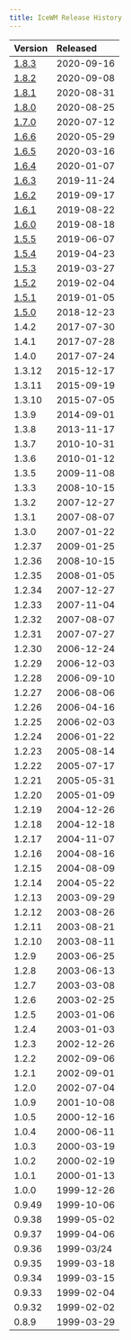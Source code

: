```yaml
---
title: IceWM Release History
---
```

Version | Released
--------|:---------
[1.8.3][18]|2020-09-16
[1.8.2][17]|2020-09-08
[1.8.1][16]|2020-08-31
[1.8.0][15]|2020-08-25
[1.7.0][14]|2020-07-12
[1.6.6][13]|2020-05-29
[1.6.5][12]|2020-03-16
[1.6.4][11]|2020-01-07
[1.6.3][10]|2019-11-24
[1.6.2][9]|2019-09-17
[1.6.1][8]|2019-08-22
[1.6.0][7]|2019-08-18
[1.5.5][6]|2019-06-07
[1.5.4][5]|2019-04-23
[1.5.3][4]|2019-03-27
[1.5.2][3]|2019-02-04
[1.5.1][2]|2019-01-05
[1.5.0][1]|2018-12-23
1.4.2	|2017-07-30
1.4.1	|2017-07-28
1.4.0	|2017-07-24
1.3.12	|2015-12-17
1.3.11	|2015-09-19
1.3.10	|2015-07-05
1.3.9 	|2014-09-01
1.3.8 	|2013-11-17
1.3.7 	|2010-10-31
1.3.6 	|2010-01-12
1.3.5 	|2009-11-08
1.3.3 	|2008-10-15
1.3.2 	|2007-12-27
1.3.1 	|2007-08-07
1.3.0 	|2007-01-22
1.2.37 	|2009-01-25
1.2.36 	|2008-10-15
1.2.35 	|2008-01-05
1.2.34 	|2007-12-27
1.2.33 	|2007-11-04
1.2.32 	|2007-08-07
1.2.31 	|2007-07-27
1.2.30 	|2006-12-24
1.2.29 	|2006-12-03
1.2.28 	|2006-09-10
1.2.27 	|2006-08-06
1.2.26 	|2006-04-16
1.2.25 	|2006-02-03
1.2.24 	|2006-01-22
1.2.23 	|2005-08-14
1.2.22 	|2005-07-17
1.2.21 	|2005-05-31
1.2.20 	|2005-01-09
1.2.19 	|2004-12-26
1.2.18 	|2004-12-18
1.2.17 	|2004-11-07
1.2.16 	|2004-08-16
1.2.15 	|2004-08-09
1.2.14 	|2004-05-22
1.2.13 	|2003-09-29
1.2.12 	|2003-08-26
1.2.11 	|2003-08-21
1.2.10 	|2003-08-11
1.2.9 	|2003-06-25
1.2.8 	|2003-06-13
1.2.7 	|2003-03-08
1.2.6 	|2003-02-25
1.2.5 	|2003-01-06
1.2.4 	|2003-01-03
1.2.3 	|2002-12-26
1.2.2 	|2002-09-06
1.2.1 	|2002-09-01
1.2.0 	|2002-07-04
1.0.9 	|2001-10-08
1.0.5 	|2000-12-16
1.0.4 	|2000-06-11
1.0.3 	|2000-03-19
1.0.2 	|2000-02-19
1.0.1 	|2000-01-13
1.0.0 	|1999-12-26
0.9.49  |1999-10-06
0.9.38  |1999-05-02
0.9.37  |1999-04-06
0.9.36  |1999-03/24
0.9.35  |1999-03-18
0.9.34  |1999-03-15
0.9.33  |1999-02-04
0.9.32  |1999-02-02
0.8.9  	|1999-03-29

[1]: https://github.com/ice-wm/icewm/releases/download/1.5.0/icewm-1.5.0.tar.xz
[2]: https://github.com/ice-wm/icewm/releases/download/1.5.1/icewm-1.5.1.tar.xz
[3]: https://github.com/ice-wm/icewm/releases/download/1.5.2/icewm-1.5.2.tar.xz
[4]: https://github.com/ice-wm/icewm/releases/download/1.5.3/icewm-1.5.3.tar.xz
[5]: https://github.com/ice-wm/icewm/releases/download/1.5.4/icewm-1.5.4.tar.xz
[6]: https://github.com/ice-wm/icewm/releases/download/1.5.5/icewm-1.5.5.tar.xz
[7]: https://github.com/ice-wm/icewm/releases/download/1.6.0/icewm-1.6.0.tar.xz
[8]: https://github.com/ice-wm/icewm/releases/download/1.6.1/icewm-1.6.1.tar.lz
[9]: https://github.com/ice-wm/icewm/releases/download/1.6.2/icewm-1.6.2.tar.lz
[10]: https://github.com/ice-wm/icewm/releases/download/1.6.3/icewm-1.6.3.tar.lz
[11]: https://github.com/ice-wm/icewm/releases/download/1.6.4/icewm-1.6.4.tar.lz
[12]: https://github.com/ice-wm/icewm/releases/download/1.6.5/icewm-1.6.5.tar.lz
[13]: https://github.com/ice-wm/icewm/releases/download/1.6.6/icewm-1.6.6.tar.lz
[14]: https://github.com/ice-wm/icewm/releases/download/1.7.0/icewm-1.7.0.tar.lz
[15]: https://github.com/ice-wm/icewm/releases/download/1.8.0/icewm-1.8.0.tar.lz
[16]: https://github.com/ice-wm/icewm/releases/download/1.8.1/icewm-1.8.1.tar.lz
[17]: https://github.com/ice-wm/icewm/releases/download/1.8.2/icewm-1.8.2.tar.lz
[18]: https://github.com/ice-wm/icewm/releases/download/1.8.3/icewm-1.8.3.tar.lz
